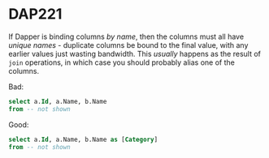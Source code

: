 ﻿# DAP221

If Dapper is binding columns *by name*, then the columns must all have *unique names* - duplicate columns be bound to the final value, with
any earlier values just wasting bandwidth. This *usually* happens as the result of `join` operations, in which case you should
probably alias one of the columns.

Bad:

``` sql
select a.Id, a.Name, b.Name
from -- not shown
```

Good:

``` sql
select a.Id, a.Name, b.Name as [Category]
from -- not shown
```
